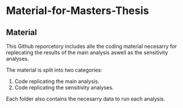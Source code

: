 # Material-for-Masters-Thesis

## Material 

This Github reporcetory includes alle the coding material necesarry for replecating the results of the main analysis aswell as the sensitivity analyses. 

The material is split into two categories: 

1. Code replicating the main analysis.
2. Code replicating the sensitivity analyses.

Each folder also contains the necesarry data to run each analysis.


